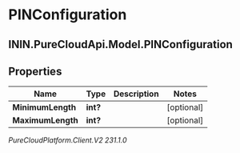 # PINConfiguration

## ININ.PureCloudApi.Model.PINConfiguration

## Properties

|Name | Type | Description | Notes|
|------------ | ------------- | ------------- | -------------|
| **MinimumLength** | **int?** |  | [optional] |
| **MaximumLength** | **int?** |  | [optional] |



_PureCloudPlatform.Client.V2 231.1.0_
